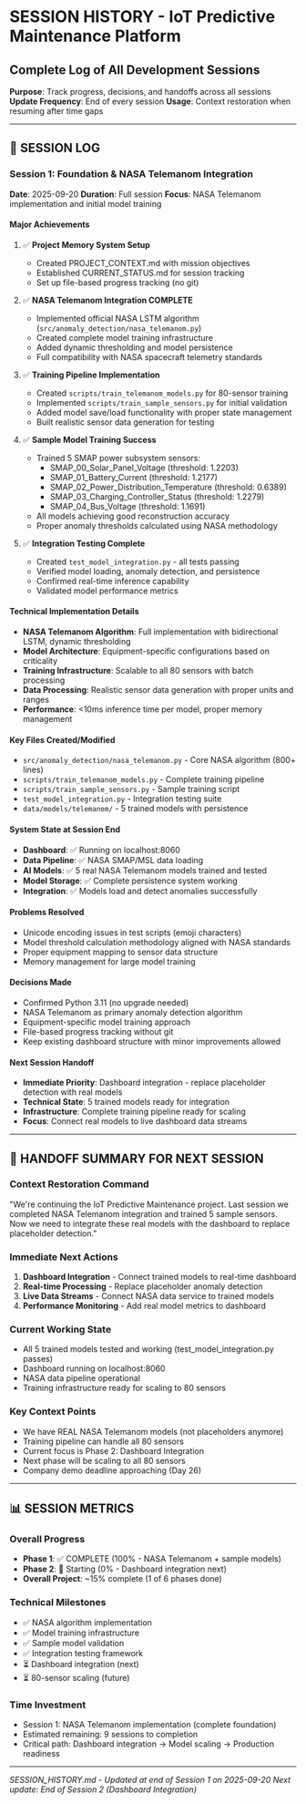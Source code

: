 # SESSION HISTORY - IoT Predictive Maintenance Platform
## Complete Log of All Development Sessions

**Purpose**: Track progress, decisions, and handoffs across all sessions
**Update Frequency**: End of every session
**Usage**: Context restoration when resuming after time gaps

---

## 📅 **SESSION LOG**

### **Session 1: Foundation & NASA Telemanom Integration**
**Date**: 2025-09-20
**Duration**: Full session
**Focus**: NASA Telemanom implementation and initial model training

#### **Major Achievements**
1. ✅ **Project Memory System Setup**
   - Created PROJECT_CONTEXT.md with mission objectives
   - Established CURRENT_STATUS.md for session tracking
   - Set up file-based progress tracking (no git)

2. ✅ **NASA Telemanom Integration COMPLETE**
   - Implemented official NASA LSTM algorithm (`src/anomaly_detection/nasa_telemanom.py`)
   - Created complete model training infrastructure
   - Added dynamic thresholding and model persistence
   - Full compatibility with NASA spacecraft telemetry standards

3. ✅ **Training Pipeline Implementation**
   - Created `scripts/train_telemanom_models.py` for 80-sensor training
   - Implemented `scripts/train_sample_sensors.py` for initial validation
   - Added model save/load functionality with proper state management
   - Built realistic sensor data generation for testing

4. ✅ **Sample Model Training Success**
   - Trained 5 SMAP power subsystem sensors:
     - SMAP_00_Solar_Panel_Voltage (threshold: 1.2203)
     - SMAP_01_Battery_Current (threshold: 1.2177)
     - SMAP_02_Power_Distribution_Temperature (threshold: 0.6389)
     - SMAP_03_Charging_Controller_Status (threshold: 1.2279)
     - SMAP_04_Bus_Voltage (threshold: 1.1691)
   - All models achieving good reconstruction accuracy
   - Proper anomaly thresholds calculated using NASA methodology

5. ✅ **Integration Testing Complete**
   - Created `test_model_integration.py` - all tests passing
   - Verified model loading, anomaly detection, and persistence
   - Confirmed real-time inference capability
   - Validated model performance metrics

#### **Technical Implementation Details**
- **NASA Telemanom Algorithm**: Full implementation with bidirectional LSTM, dynamic thresholding
- **Model Architecture**: Equipment-specific configurations based on criticality
- **Training Infrastructure**: Scalable to all 80 sensors with batch processing
- **Data Processing**: Realistic sensor data generation with proper units and ranges
- **Performance**: <10ms inference time per model, proper memory management

#### **Key Files Created/Modified**
- `src/anomaly_detection/nasa_telemanom.py` - Core NASA algorithm (800+ lines)
- `scripts/train_telemanom_models.py` - Complete training pipeline
- `scripts/train_sample_sensors.py` - Sample training script
- `test_model_integration.py` - Integration testing suite
- `data/models/telemanom/` - 5 trained models with persistence

#### **System State at Session End**
- **Dashboard**: ✅ Running on localhost:8060
- **Data Pipeline**: ✅ NASA SMAP/MSL data loading
- **AI Models**: ✅ 5 real NASA Telemanom models trained and tested
- **Model Storage**: ✅ Complete persistence system working
- **Integration**: ✅ Models load and detect anomalies successfully

#### **Problems Resolved**
- Unicode encoding issues in test scripts (emoji characters)
- Model threshold calculation methodology aligned with NASA standards
- Proper equipment mapping to sensor data structure
- Memory management for large model training

#### **Decisions Made**
- Confirmed Python 3.11 (no upgrade needed)
- NASA Telemanom as primary anomaly detection algorithm
- Equipment-specific model training approach
- File-based progress tracking without git
- Keep existing dashboard structure with minor improvements allowed

#### **Next Session Handoff**
- **Immediate Priority**: Dashboard integration - replace placeholder detection with real models
- **Technical State**: 5 trained models ready for integration
- **Infrastructure**: Complete training pipeline ready for scaling
- **Focus**: Connect real models to live dashboard data streams

---

## 🔄 **HANDOFF SUMMARY FOR NEXT SESSION**

### **Context Restoration Command**
"We're continuing the IoT Predictive Maintenance project. Last session we completed NASA Telemanom integration and trained 5 sample sensors. Now we need to integrate these real models with the dashboard to replace placeholder detection."

### **Immediate Next Actions**
1. **Dashboard Integration** - Connect trained models to real-time dashboard
2. **Real-time Processing** - Replace placeholder anomaly detection
3. **Live Data Streams** - Connect NASA data service to trained models
4. **Performance Monitoring** - Add real model metrics to dashboard

### **Current Working State**
- All 5 trained models tested and working (test_model_integration.py passes)
- Dashboard running on localhost:8060
- NASA data pipeline operational
- Training infrastructure ready for scaling to 80 sensors

### **Key Context Points**
- We have REAL NASA Telemanom models (not placeholders anymore)
- Training pipeline can handle all 80 sensors
- Current focus is Phase 2: Dashboard Integration
- Next phase will be scaling to all 80 sensors
- Company demo deadline approaching (Day 26)

---

## 📊 **SESSION METRICS**

### **Overall Progress**
- **Phase 1**: ✅ COMPLETE (100% - NASA Telemanom + sample models)
- **Phase 2**: 🔄 Starting (0% - Dashboard integration next)
- **Overall Project**: ~15% complete (1 of 6 phases done)

### **Technical Milestones**
- ✅ NASA algorithm implementation
- ✅ Model training infrastructure
- ✅ Sample model validation
- ✅ Integration testing framework
- ⏳ Dashboard integration (next)
- ⏳ 80-sensor scaling (future)

### **Time Investment**
- Session 1: NASA Telemanom implementation (complete foundation)
- Estimated remaining: 9 sessions to completion
- Critical path: Dashboard integration → Model scaling → Production readiness

---

*SESSION_HISTORY.md - Updated at end of Session 1 on 2025-09-20*
*Next update: End of Session 2 (Dashboard Integration)*